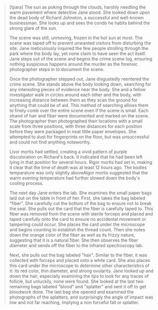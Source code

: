 
> [!para]
> The sun as poking through the clouds, harshly needling the warm pavement where detective Jane stood. She looked down upon the dead body of Richard Johnston, a successful and well-known businessman. She looks up and sees the condo he habits behind the strong glare of the sun.
> 
> The scene was still, unmoving, frozen in the hot sun at most. The scene was taped off to prevent unwanted visitors from disturbing the site. Jane meticulously inquired the few people strolling through the park where the body lay, yet none claim to have seen the act itself. Jane steps out of the scene and begins the crime scene log, ensuring nothing suspicious happens around the murder as the forensic photographer steps in to document the scene.
> 
> Once the photographer stepped out, Jane disgustedly reentered the crime scene. She stands above the body looking down, searching for any interesting pieces of evidence near the body. She and a fellow investigator walk in circles around each other and the body, with increasing distance between them as they scan the ground for anything that could be of aid. This method of searching allows them to finely comb over the entire scene even if the scene is small. Each strand of hair and fiber were documented and marked on the scene. The photographer then photographed their locations with a small scale from three positions, with three distances for each position before they were packaged in neat little paper envelopes. She attempted to dust for fingerprints on the floor, but was unsuccessful and could not find anything noteworthy.
> 
> Livor mortis had settled, creating a vivid pattern of purple discoloration on Richard's back. It indicated that he had been left lying in that position for several hours. Rigor mortis had set in, making it clear that the time of death was at least 12 hours ago. The bodies temparature was only slightly aboveAlgor mortis suggested that the warm evening temperature had further slowed down the body's cooling process.
> 
> The next day Jane enters the lab. She examines the small paper bags laid out on the table in front of her. First, she takes the bag labeled "fiber". She carefully cut the bottom of the bag to ensure not to break the seal. She pulls out the card that the fiber is carefully taped to. This fiber was removed from the scene with sterile forceps and placed and taped carefully onto the card to ensure no accidental movement or tampering could occur. She places the card under the microscope and begins counting to establish the thread count. Then she notes down the orange color of the fiber as well as its frizzy nature, suggesting that it is a natural fiber. She then observes the fiber diameter and sends off the fiber to the infrared spectroscopy lab.
> 
> Next, she pulls out the bag labeled "hair". Similar to the fiber, it was collected with forceps and placed onto a white card. She also places this card under the microscope to determine other characteristics of it: its red color, thin diameter, and strong ovularity. Jane looked up and down the hair, especially examining the tips to look for any traces of follicle, but unluckily, none were found. She looked at the last two remaining bags labeled "blood" and "splatter" and sent it off to get bloodwork done. The last bag she opened and examined the photographs of the splatters, and surprisingly the angle of impact was low and not far reaching, implying a non forceful fall or splatter.
> 
> 
